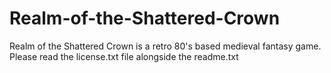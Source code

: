# Realm-of-the-Shattered-Crown
Realm of the Shattered Crown is a retro 80's based medieval fantasy game. Please read the license.txt file alongside the readme.txt
